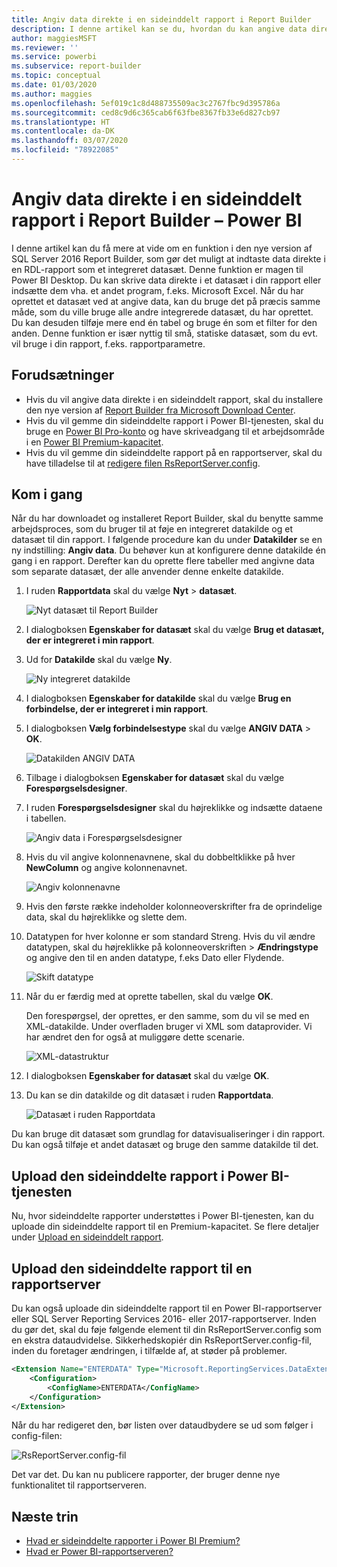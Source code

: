 ```yaml
---
title: Angiv data direkte i en sideinddelt rapport i Report Builder
description: I denne artikel kan se du, hvordan du kan angive data direkte i en sideinddelt rapport i Report Builder.
author: maggiesMSFT
ms.reviewer: ''
ms.service: powerbi
ms.subservice: report-builder
ms.topic: conceptual
ms.date: 01/03/2020
ms.author: maggies
ms.openlocfilehash: 5ef019c1c8d488735509ac3c2767fbc9d395786a
ms.sourcegitcommit: ced8c9d6c365cab6f63fbe8367fb33e6d827cb97
ms.translationtype: HT
ms.contentlocale: da-DK
ms.lasthandoff: 03/07/2020
ms.locfileid: "78922085"
---
```

# <a name="enter-data-directly-in-a-paginated-report-in-report-builder---power-bi"></a>Angiv data direkte i en sideinddelt rapport i Report Builder – Power BI

I denne artikel kan du få mere at vide om en funktion i den nye version af SQL Server 2016 Report Builder, som gør det muligt at indtaste data direkte i en RDL-rapport som et integreret datasæt.  Denne funktion er magen til Power BI Desktop. Du kan skrive data direkte i et datasæt i din rapport eller indsætte dem vha. et andet program, f.eks. Microsoft Excel. Når du har oprettet et datasæt ved at angive data, kan du bruge det på præcis samme måde, som du ville bruge alle andre integrerede datasæt, du har oprettet. Du kan desuden tilføje mere end én tabel og bruge én som et filter for den anden. Denne funktion er især nyttig til små, statiske datasæt, som du evt. vil bruge i din rapport, f.eks. rapportparametre.
 
## <a name="prerequisites"></a>Forudsætninger

- Hvis du vil angive data direkte i en sideinddelt rapport, skal du installere den nye version af [Report Builder fra Microsoft Download Center](https://www.microsoft.com/download/details.aspx?id=53613). 
- Hvis du vil gemme din sideinddelte rapport i Power BI-tjenesten, skal du bruge en [Power BI Pro-konto](../service-self-service-signup-for-power-bi.md) og have skriveadgang til et arbejdsområde i en [Power BI Premium-kapacitet](../service-premium-what-is.md).
- Hvis du vil gemme din sideinddelte rapport på en rapportserver, skal du have tilladelse til at [redigere filen RsReportServer.config](#upload-the-paginated-report-to-a-report-server).

## <a name="get-started"></a>Kom i gang

Når du har downloadet og installeret Report Builder, skal du benytte samme arbejdsproces, som du bruger til at føje en integreret datakilde og et datasæt til din rapport. I følgende procedure kan du under **Datakilder** se en ny indstilling: **Angiv data**.  Du behøver kun at konfigurere denne datakilde én gang i en rapport. Derefter kan du oprette flere tabeller med angivne data som separate datasæt, der alle anvender denne enkelte datakilde.

1. I ruden **Rapportdata** skal du vælge **Nyt** > **datasæt**.

    ![Nyt datasæt til Report Builder](media/paginated-reports-enter-data/paginated-new-dataset.png)

1. I dialogboksen **Egenskaber for datasæt** skal du vælge **Brug et datasæt, der er integreret i min rapport**.

1. Ud for **Datakilde** skal du vælge **Ny**.

    ![Ny integreret datakilde](media/paginated-reports-enter-data/paginated-new-data-source.png)

1. I dialogboksen **Egenskaber for datakilde** skal du vælge **Brug en forbindelse, der er integreret i min rapport**.
2. I dialogboksen **Vælg forbindelsestype** skal du vælge **ANGIV DATA** > **OK**.

    ![Datakilden ANGIV DATA](media/paginated-reports-enter-data/paginated-data-source-properties-enter-data.png)

1. Tilbage i dialogboksen **Egenskaber for datasæt** skal du vælge **Forespørgselsdesigner**.
2. I ruden **Forespørgselsdesigner** skal du højreklikke og indsætte dataene i tabellen.

    ![Angiv data i Forespørgselsdesigner](media/paginated-reports-enter-data/paginated-enter-data.png)

1. Hvis du vil angive kolonnenavnene, skal du dobbeltklikke på hver **NewColumn** og angive kolonnenavnet.

    ![Angiv kolonnenavne](media/paginated-reports-enter-data/paginated-column-name.png)

1. Hvis den første række indeholder kolonneoverskrifter fra de oprindelige data, skal du højreklikke og slette dem.
    
9. Datatypen for hver kolonne er som standard Streng. Hvis du vil ændre datatypen, skal du højreklikke på kolonneoverskriften > **Ændringstype** og angive den til en anden datatype, f.eks Dato eller Flydende.

    ![Skift datatype](media/paginated-reports-enter-data/paginated-data-type.png)

1. Når du er færdig med at oprette tabellen, skal du vælge **OK**.  

    Den forespørgsel, der oprettes, er den samme, som du vil se med en XML-datakilde. Under overfladen bruger vi XML som dataprovider.  Vi har ændret den for også at muliggøre dette scenarie.

    ![XML-datastruktur](media/paginated-reports-enter-data/paginated-xml-data.png)

12. I dialogboksen **Egenskaber for datasæt** skal du vælge **OK**.

13. Du kan se din datakilde og dit datasæt i ruden **Rapportdata**.

    ![Datasæt i ruden Rapportdata](media/paginated-reports-enter-data/paginated-report-data-pane.png)

Du kan bruge dit datasæt som grundlag for datavisualiseringer i din rapport. Du kan også tilføje et andet datasæt og bruge den samme datakilde til det.

## <a name="upload-the-paginated-report-to-the-power-bi-service"></a>Upload den sideinddelte rapport i Power BI-tjenesten

Nu, hvor sideinddelte rapporter understøttes i Power BI-tjenesten, kan du uploade din sideinddelte rapport til en Premium-kapacitet. Se flere detaljer under [Upload en sideinddelt rapport](paginated-reports-save-to-power-bi-service.md).

## <a name="upload-the-paginated-report-to-a-report-server"></a>Upload den sideinddelte rapport til en rapportserver

Du kan også uploade din sideinddelte rapport til en Power BI-rapportserver eller SQL Server Reporting Services 2016- eller 2017-rapportserver. Inden du gør det, skal du føje følgende element til din RsReportServer.config som en ekstra dataudvidelse. Sikkerhedskopiér din RsReportServer.config-fil, inden du foretager ændringen, i tilfælde af, at støder på problemer.

```xml
<Extension Name="ENTERDATA" Type="Microsoft.ReportingServices.DataExtensions.XmlDPConnection,Microsoft.ReportingServices.DataExtensions">
    <Configuration>
        <ConfigName>ENTERDATA</ConfigName>
    </Configuration>
</Extension>
```

Når du har redigeret den, bør listen over dataudbydere se ud som følger i config-filen:

![RsReportServer.config-fil](media/paginated-reports-enter-data/paginated-rsreportserver-config-file.png)

Det var det. Du kan nu publicere rapporter, der bruger denne nye funktionalitet til rapportserveren.

## <a name="next-steps"></a>Næste trin

- [Hvad er sideinddelte rapporter i Power BI Premium?](paginated-reports-report-builder-power-bi.md)
- [Hvad er Power BI-rapportserveren?](../report-server/get-started.md)
